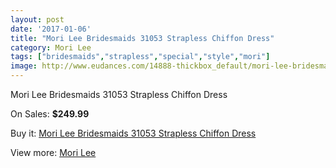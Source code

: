 ```yaml
---
layout: post
date: '2017-01-06'
title: "Mori Lee Bridesmaids 31053 Strapless Chiffon Dress"
category: Mori Lee
tags: ["bridesmaids","strapless","special","style","mori"]
image: http://www.eudances.com/14888-thickbox_default/mori-lee-bridesmaids-31053-strapless-chiffon-dress.jpg
---
```

Mori Lee Bridesmaids 31053 Strapless Chiffon Dress

On Sales: **$249.99**
<a href="https://www.eudances.com/en/mori-lee/4433-mori-lee-bridesmaids-31053-strapless-chiffon-dress.html"><amp-img layout="responsive" width="600" height="600" src="//www.eudances.com/14888-thickbox_default/mori-lee-bridesmaids-31053-strapless-chiffon-dress.jpg" alt="Mori Lee Bridesmaids 31053 Strapless Chiffon Dress 0" /></a>
<a href="https://www.eudances.com/en/mori-lee/4433-mori-lee-bridesmaids-31053-strapless-chiffon-dress.html"><amp-img layout="responsive" width="600" height="600" src="//www.eudances.com/14889-thickbox_default/mori-lee-bridesmaids-31053-strapless-chiffon-dress.jpg" alt="Mori Lee Bridesmaids 31053 Strapless Chiffon Dress 1" /></a>
<a href="https://www.eudances.com/en/mori-lee/4433-mori-lee-bridesmaids-31053-strapless-chiffon-dress.html"><amp-img layout="responsive" width="600" height="600" src="//www.eudances.com/14890-thickbox_default/mori-lee-bridesmaids-31053-strapless-chiffon-dress.jpg" alt="Mori Lee Bridesmaids 31053 Strapless Chiffon Dress 2" /></a>
<a href="https://www.eudances.com/en/mori-lee/4433-mori-lee-bridesmaids-31053-strapless-chiffon-dress.html"><amp-img layout="responsive" width="600" height="600" src="//www.eudances.com/14891-thickbox_default/mori-lee-bridesmaids-31053-strapless-chiffon-dress.jpg" alt="Mori Lee Bridesmaids 31053 Strapless Chiffon Dress 3" /></a>
<a href="https://www.eudances.com/en/mori-lee/4433-mori-lee-bridesmaids-31053-strapless-chiffon-dress.html"><amp-img layout="responsive" width="600" height="600" src="//www.eudances.com/14892-thickbox_default/mori-lee-bridesmaids-31053-strapless-chiffon-dress.jpg" alt="Mori Lee Bridesmaids 31053 Strapless Chiffon Dress 4" /></a>

Buy it: [Mori Lee Bridesmaids 31053 Strapless Chiffon Dress](https://www.eudances.com/en/mori-lee/4433-mori-lee-bridesmaids-31053-strapless-chiffon-dress.html "Mori Lee Bridesmaids 31053 Strapless Chiffon Dress")

View more: [Mori Lee](https://www.eudances.com/en/65-mori-lee "Mori Lee")